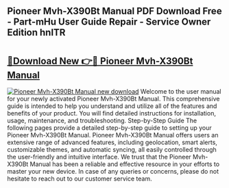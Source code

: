 ## Pioneer Mvh-X390Bt Manual PDF Download Free - Part-mHu User Guide Repair - Service Owner Edition hnITR

# <h2><a href="http://bc3887.oget.top/?id=Pioneer+Mvh-X390Bt+Manual">🔗Download New 👉🔴 Pioneer Mvh-X390Bt Manual</a></h2>

[![Pioneer Mvh-X390Bt Manual new download](https://i.imgur.com/5g1atiW.png)](http://bc3887.oget.top/?id=Pioneer+Mvh-X390Bt+Manual)
Welcome to the user manual for your newly activated Pioneer Mvh-X390Bt Manual. This comprehensive guide is intended to help you understand and utilize all of the features and benefits of your product. You will find detailed instructions for installation, usage, maintenance, and troubleshooting. Step-by-Step Guide The following pages provide a detailed step-by-step guide to setting up your Pioneer Mvh-X390Bt Manual. Pioneer Mvh-X390Bt Manual offers users an extensive range of advanced features, including geolocation, smart alerts, customizable themes, and automatic syncing, all easily controlled through the user-friendly and intuitive interface. We trust that the Pioneer Mvh-X390Bt Manual has been a reliable and effective resource in your efforts to master your new device. In case of any queries or concerns, please do not hesitate to reach out to our customer service team.
